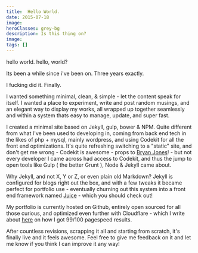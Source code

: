 ```yaml
---
title:  Hello World.
date: 2015-07-18
image:
heroClasses: grey-bg
description: Is this thing on?
image:
tags: []
---
```


hello world. hello, world?

Its been a while since i've been on.
Three years exactly.

I fucking did it. Finally.

I wanted something minimal, clean, &amp; simple - let the content speak for itself. I wanted a place to experiment, write and post random musings, and an elegant way to display my works, all wrapped up together seamlessly and within a system thats easy to manage, update, and super fast.

I created a minimal site based on Jekyll, gulp, bower &amp; NPM. Quite different from what I've been used to developing in, coming from back end tech in the likes of php + mysql, mainly wordpress, and using Codekit for all the front end optimizations. It's quite refreshing switching to a "static" site, and don't get me wrong - Codekit is awesome - props to [Bryan Jones](http://incident57.com/codekit/)! - but not every developer I came across had access to Codekit, and thus the jump to open tools like Gulp ( the better Grunt ), Node &amp; Jekyll came about.

Why Jekyll, and not X, Y or Z, or even plain old Markdown? Jekyll is configured for blogs right out the box, and with a few tweaks it became perfect for portfolio use - eventually churning out this system into a front end framework named [Juice](/juice) - which you should check out!

My portfolio is currently hosted on Github, entirely open sourced for all those curious, and optimized even further with Cloudflare - which I write about [here](/labs/juice) on how I got 99/100 pagespeed results.

After countless revisions, scrapping it all and starting from scratch, it's finally live and it feels awesome. Feel free to give me feedback on it and let me know if you think I can improve it any way!
